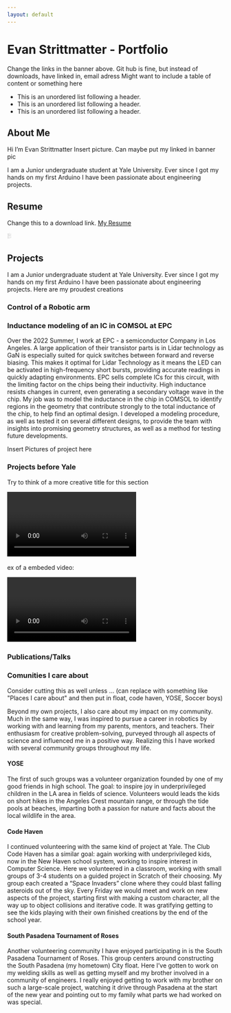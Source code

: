 ```yaml
---
layout: default
---
```


# Evan Strittmatter - Portfolio

Change the links in the banner above. Git hub is fine, but instead of downloads, have linked in, email adress
Might want to include a table of content or something here

*   This is an unordered list following a header.
*   This is an unordered list following a header.
*   This is an unordered list following a header.

## About Me

Hi I’m Evan Strittmatter
				Insert picture. Can maybe put my linked in banner pic

I am a Junior undergraduate student at Yale University. Ever since I got my hands on my first Arduino I have been passionate about engineering projects.


## Resume
Change this to a download link. 
<a href="images/Resume.jpg">My Resume</a>

<img src="images/Resume.jpg" alt="resume" width="10"/>

## Projects

I am a Junior undergraduate student at Yale University. Ever since I got my hands on my first Arduino I have been passionate about engineering projects. Here are my proudest creations

### Control of a Robotic arm


### Inductance modeling of an IC in COMSOL at EPC

Over the 2022 Summer, I work at EPC - a semiconductor Company in Los Angeles. A large application of their transistor parts is in Lidar technology as GaN is especially suited for quick switches between forward and reverse biasing. This makes it optimal for Lidar Technology as it means the LED can be activated in high-frequency short bursts, providing accurate readings in quickly adapting environments. EPC sells complete ICs for this circuit, with the limiting factor on the chips being their inductivity. High inductance resists changes in current, even generating a secondary voltage wave in the chip. My job was to model the inductance in the chip in COMSOL to identify regions in the geometry that contribute strongly to the total inductance of the chip, to help find an optimal design. I developed a modeling procedure, as well as tested it on several different designs, to provide the team with insights into promising geometry structures, as well as a method for testing future developments.  

Insert Pictures of project here


### Projects before Yale
Try to think of a more creative title for this section

<video src="images/IMG_0678.MOV" controls="controls" style="max-width: 590px;">
</video>

ex of a embeded video:  

<video src="https://www.youtube.com/embed/JLMbpiywVxQ" controls="controls" style="max-width: 590px;">
</video>


### Publications/Talks

### Comunities I care about
Consider cutting this as well unless ... (can replace with something like "Places I care about" and then put in float, code haven, YOSE, Soccer boys)

Beyond my own projects, I also care about my impact on my community. Much in the same way, I was inspired to pursue a career in robotics by working with and learning from my parents, mentors, and teachers. Their enthusiasm for creative problem-solving, purveyed through all aspects of science and influenced me in a positive way. Realizing this I have worked with several community groups throughout my life. 

#### YOSE
The first of such groups was a volunteer organization founded by one of my good friends in high school. The goal: to inspire joy in underprivileged children in the LA area in fields of science. Volunteers would leads the kids on short hikes in the Angeles Crest mountain range, or through the tide pools at beaches, imparting both a passion for nature and facts about the local wildlife in the area.

#### Code Haven
I continued volunteering with the same kind of project at Yale. The Club Code Haven has a similar goal: again working with underprivileged kids, now in the New Haven school system, working to inspire interest in Computer Science. Here we volunteered in a classroom, working with small groups of 3-4 students on a guided project in Scratch of their choosing. My group each created a “Space Invaders” clone where they could blast falling asteroids out of the sky. Every Friday we would meet and work on new aspects of the project, starting first with making a custom character, all the way up to object collisions and iterative code. It was gratifying getting to see the kids playing with their own finished creations by the end of the school year. 

#### South Pasadena Tournament of Roses
Another volunteering community I have enjoyed participating in is the South Pasadena Tournament of Roses. This group centers around constructing the South Pasadena (my hometown) City float. Here I’ve gotten to work on my welding skills as well as getting myself and my brother involved in a community of engineers. I really enjoyed getting to work with my brother on such a large-scale project, watching it drive through Pasadena at the start of the new year and pointing out to my family what parts we had worked on was special.


